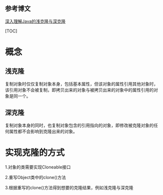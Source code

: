 ## 参考博文
[深入理解Java的浅克隆与深克隆](https://www.cnblogs.com/xiguadadage/p/11100555.html)


[TOC]

# 概念
## 浅克隆
复制对象时仅仅复制对象本身，包括基本属性，但该对象的属性引用其他对象时，该引用对象不会被复制，即拷贝出来的对象与被拷贝出来的对象中的属性引用的对象是同一个。

## 深克隆
复制对象本身的同时，也复制对象包含的引用指向的对象，即修改被克隆对象的任何属性都不会影响到克隆出来的对象。


# 实现克隆的方式

1.对象的类需要实现Cloneable接口

2.重写Object类中的clone()方法

3.根据重写的clone()方法得到想要的克隆结果，例如浅克隆与深克隆


